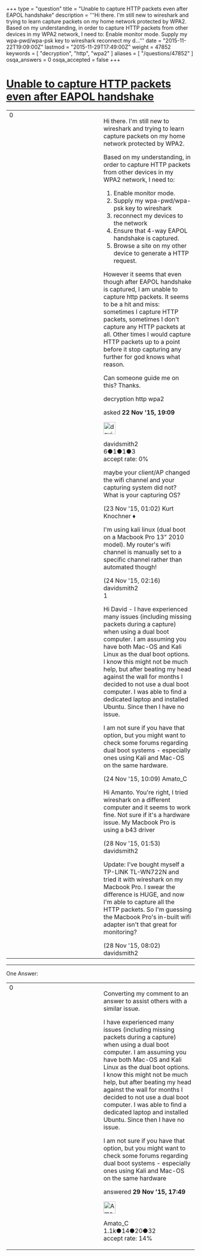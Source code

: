 +++
type = "question"
title = "Unable to capture HTTP packets even after EAPOL handshake"
description = '''Hi there. I&#x27;m still new to wireshark and trying to learn capture packets on my home network protected by WPA2. Based on my understanding, in order to capture HTTP packets from other devices in my WPA2 network, I need to:  Enable monitor mode. Supply my wpa-pwd/wpa-psk key to wireshark reconnect my d...'''
date = "2015-11-22T19:09:00Z"
lastmod = "2015-11-29T17:49:00Z"
weight = 47852
keywords = [ "decryption", "http", "wpa2" ]
aliases = [ "/questions/47852" ]
osqa_answers = 0
osqa_accepted = false
+++

<div class="headNormal">

# [Unable to capture HTTP packets even after EAPOL handshake](/questions/47852/unable-to-capture-http-packets-even-after-eapol-handshake)

</div>

<div id="main-body">

<div id="askform">

<table id="question-table" style="width:100%;"><colgroup><col style="width: 50%" /><col style="width: 50%" /></colgroup><tbody><tr class="odd"><td style="width: 30px; vertical-align: top"><div class="vote-buttons"><div id="post-47852-score" class="post-score" title="current number of votes">0</div><div id="favorite-count" class="favorite-count"></div></div></td><td><div id="item-right"><div class="question-body"><p>Hi there. I'm still new to wireshark and trying to learn capture packets on my home network protected by WPA2.</p><p>Based on my understanding, in order to capture HTTP packets from other devices in my WPA2 network, I need to:</p><ol><li>Enable monitor mode.</li><li>Supply my wpa-pwd/wpa-psk key to wireshark</li><li>reconnect my devices to the network</li><li>Ensure that 4-way EAPOL handshake is captured.</li><li>Browse a site on my other device to generate a HTTP request.</li></ol><p>However it seems that even though after EAPOL handshake is captured, I am unable to capture http packets. It seems to be a hit and miss: sometimes I capture HTTP packets, sometimes I don't capture any HTTP packets at all. Other times I would capture HTTP packets up to a point before it stop capturing any further for god knows what reason.</p><p>Can someone guide me on this? Thanks.</p></div><div id="question-tags" class="tags-container tags">decryption http wpa2</div><div id="question-controls" class="post-controls"></div><div class="post-update-info-container"><div class="post-update-info post-update-info-user"><p>asked <strong>22 Nov '15, 19:09</strong></p><img src="https://secure.gravatar.com/avatar/2900025f5298a755ecd393e8fcb3f921?s=32&amp;d=identicon&amp;r=g" class="gravatar" width="32" height="32" alt="davidsmith2&#39;s gravatar image" /><p>davidsmith2<br />
<span class="score" title="6 reputation points">6</span><span title="1 badges"><span class="badge1">●</span><span class="badgecount">1</span></span><span title="1 badges"><span class="silver">●</span><span class="badgecount">1</span></span><span title="3 badges"><span class="bronze">●</span><span class="badgecount">3</span></span><br />
<span class="accept_rate" title="Rate of the user&#39;s accepted answers">accept rate:</span> <span title="davidsmith2 has no accepted answers">0%</span></p></div></div><div id="comments-container-47852" class="comments-container"><span id="47857"></span><div id="comment-47857" class="comment"><div id="post-47857-score" class="comment-score"></div><div class="comment-text"><p>maybe your client/AP changed the wifi channel and your capturing system did not? What is your capturing OS?</p></div><div id="comment-47857-info" class="comment-info"><span class="comment-age">(23 Nov '15, 01:02)</span> Kurt Knochner ♦</div></div><span id="47914"></span><div id="comment-47914" class="comment"><div id="post-47914-score" class="comment-score"></div><div class="comment-text"><p>I'm using kali linux (dual boot on a Macbook Pro 13" 2010 model). My router's wifi channel is manually set to a specific channel rather than automated though!</p></div><div id="comment-47914-info" class="comment-info"><span class="comment-age">(24 Nov '15, 02:16)</span> davidsmith2</div></div><span id="47933"></span><div id="comment-47933" class="comment"><div id="post-47933-score" class="comment-score">1</div><div class="comment-text"><p>Hi David - I have experienced many issues (including missing packets during a capture) when using a dual boot computer. I am assuming you have both Mac-OS and Kali Linux as the dual boot options. I know this might not be much help, but after beating my head against the wall for months I decided to not use a dual boot computer. I was able to find a dedicated laptop and installed Ubuntu. Since then I have no issue.</p><p>I am not sure if you have that option, but you might want to check some forums regarding dual boot systems - especially ones using Kali and Mac-OS on the same hardware.</p></div><div id="comment-47933-info" class="comment-info"><span class="comment-age">(24 Nov '15, 10:09)</span> Amato_C</div></div><span id="48042"></span><div id="comment-48042" class="comment"><div id="post-48042-score" class="comment-score"></div><div class="comment-text"><p>Hi Amanto. You're right, I tried wireshark on a different computer and it seems to work fine. Not sure if it's a hardware issue. My Macbook Pro is using a b43 driver</p></div><div id="comment-48042-info" class="comment-info"><span class="comment-age">(28 Nov '15, 01:53)</span> davidsmith2</div></div><span id="48043"></span><div id="comment-48043" class="comment"><div id="post-48043-score" class="comment-score"></div><div class="comment-text"><p>Update: I've bought myself a TP-LINK TL-WN722N and tried it with wireshark on my Macbook Pro. I swear the difference is HUGE, and now I'm able to capture all the HTTP packets. So I'm guessing the Macbook Pro's in-built wifi adapter isn't that great for monitoring?</p></div><div id="comment-48043-info" class="comment-info"><span class="comment-age">(28 Nov '15, 08:02)</span> davidsmith2</div></div></div><div id="comment-tools-47852" class="comment-tools"></div><div class="clear"></div><div id="comment-47852-form-container" class="comment-form-container"></div><div class="clear"></div></div></td></tr></tbody></table>

------------------------------------------------------------------------

<div class="tabBar">

<span id="sort-top"></span>

<div class="headQuestions">

One Answer:

</div>

</div>

<span id="48064"></span>

<div id="answer-container-48064" class="answer">

<table style="width:100%;"><colgroup><col style="width: 50%" /><col style="width: 50%" /></colgroup><tbody><tr class="odd"><td style="width: 30px; vertical-align: top"><div class="vote-buttons"><div id="post-48064-score" class="post-score" title="current number of votes">0</div></div></td><td><div class="item-right"><div class="answer-body"><p>Converting my comment to an answer to assist others with a similar issue.</p><p>I have experienced many issues (including missing packets during a capture) when using a dual boot computer. I am assuming you have both Mac-OS and Kali Linux as the dual boot options. I know this might not be much help, but after beating my head against the wall for months I decided to not use a dual boot computer. I was able to find a dedicated laptop and installed Ubuntu. Since then I have no issue.</p><p>I am not sure if you have that option, but you might want to check some forums regarding dual boot systems - especially ones using Kali and Mac-OS on the same hardware</p></div><div class="answer-controls post-controls"></div><div class="post-update-info-container"><div class="post-update-info post-update-info-user"><p>answered <strong>29 Nov '15, 17:49</strong></p><img src="https://secure.gravatar.com/avatar/d9cf592a79eafbc3b2a8b3f38cf38362?s=32&amp;d=identicon&amp;r=g" class="gravatar" width="32" height="32" alt="Amato_C&#39;s gravatar image" /><p>Amato_C<br />
<span class="score" title="1098 reputation points"><span>1.1k</span></span><span title="14 badges"><span class="badge1">●</span><span class="badgecount">14</span></span><span title="20 badges"><span class="silver">●</span><span class="badgecount">20</span></span><span title="32 badges"><span class="bronze">●</span><span class="badgecount">32</span></span><br />
<span class="accept_rate" title="Rate of the user&#39;s accepted answers">accept rate:</span> <span title="Amato_C has 15 accepted answers">14%</span></p></div></div><div id="comments-container-48064" class="comments-container"></div><div id="comment-tools-48064" class="comment-tools"></div><div class="clear"></div><div id="comment-48064-form-container" class="comment-form-container"></div><div class="clear"></div></div></td></tr></tbody></table>

</div>

<div class="paginator-container-left">

</div>

</div>

</div>

